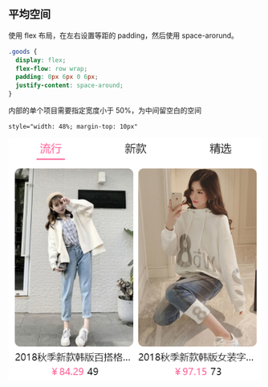## 平均空间

使用 flex 布局，在左右设置等距的 padding，然后使用 space-arorund。

```css
.goods {
  display: flex;
  flex-flow: row wrap;
  padding: 0px 6px 0 6px;
  justify-content: space-around;
}
```

内部的单个项目需要指定宽度小于 50%，为中间留空白的空间

```html
style="width: 48%; margin-top: 10px"
```

![](../images/第一个SPA的总结/2021-03-01-12-15-31.png)